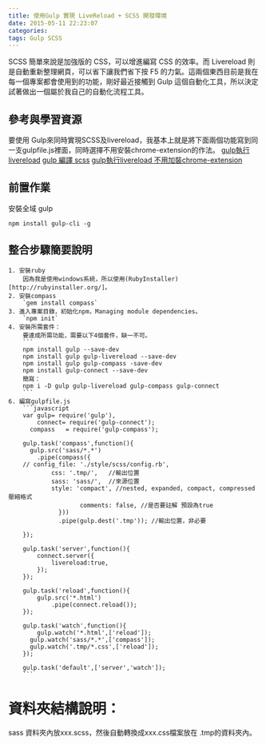 ```yaml
---
title: 使用Gulp 實現 LiveReload + SCSS 開發環境
date: 2015-05-11 22:23:07
categories:
tags: Gulp SCSS
---
```

SCSS 簡單來說是加強版的 CSS，可以增進編寫 CSS 的效率。而 Livereload 則是自動重新整理網頁，可以省下讓我們省下按 F5 的力氣。這兩個東西目前是我在每一個專案都會使用到的功能，剛好最近接觸到 Gulp 這個自動化工具，所以決定試著做出一個屬於我自己的自動化流程工具。
<!--more-->

## 參考與學習資源
要使用 Gulp來同時實現SCSS及livereload，我基本上就是將下面兩個功能寫到同一支gulpfile.js裡面，同時選擇不用安裝chrome-extension的作法。
[gulp執行livereload](http://michaelhsu.tw/2014/06/11/gulp-livereload/)
[gulp 編譯 scss](http://www.oxxostudio.tw/articles/201503/gulp-4-scss-sass.html)
[gulp執行livereload 不用加裝chrome-extension](http://andyyou.logdown.com/posts/223484-using-gulp-for-front-end-development-server)

## 前置作業
安裝全域 gulp
```
npm install gulp-cli -g
```

## 整合步驟簡要說明
	1. 安裝ruby
		因為我是使用windows系統，所以使用(RubyInstaller)[http://rubyinstaller.org/]。
	2. 安裝compass
		`gem install compass`
	3. 進入專案目錄，初始化npm，Managing module dependencies。
		`npm init`
	4. 安裝所需套件：
		要達成所需功能，需要以下4個套件，缺一不可。
		```
		npm install gulp --save-dev
		npm install gulp gulp-livereload --save-dev
		npm install gulp gulp-compass -save-dev
		npm install gulp-connect --save-dev
		簡寫：
		npm i -D gulp gulp-livereload gulp-compass gulp-connect
		```
	6. 編寫gulpfile.js
		```javascript
		var gulp= require('gulp'),
			connect= require('gulp-connect');
		  compass   = require('gulp-compass');

		gulp.task('compass',function(){
		  gulp.src('sass/*.*')
		    .pipe(compass({
		// config_file: './style/scss/config.rb',
		        css: '.tmp/',   //輸出位置
		        sass: 'sass/',  //來源位置
		        style: 'compact', //nested, expanded, compact, compressed 壓縮格式
						comments: false, //是否要註解 預設為true
		          }))
		          .pipe(gulp.dest('.tmp')); //輸出位置，非必要

		});

		gulp.task('server',function(){
			connect.server({
				livereload:true,
			});
		});

		gulp.task('reload',function(){
			gulp.src('*.html')
				.pipe(connect.reload());
		});

		gulp.task('watch',function(){
			gulp.watch('*.html',['reload']);
		  gulp.watch('sass/*.*',['compass']);
		  gulp.watch('.tmp/*.css',['reload']);
		});

		gulp.task('default',['server','watch']);
		```
# 資料夾結構說明：
sass 資料夾內放xxx.scss，然後自動轉換成xxx.css檔案放在 .tmp的資料夾內。
